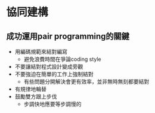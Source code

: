 # 協同建構
## 成功運用pair programming的關鍵
* 用編碼規範來結對編寫
	* 避免浪費時間在爭論coding style
* 不要讓結對程式設計變成旁觀
* 不要強迫在簡單的工作上強制結對
	* 有些問題分開解決會更有效率，並非無時無刻都要結對
* 有規律地輪替
* 鼓勵雙方跟上步伐
	* 步調快地應要等步調慢的

<!--stackedit_data:
eyJoaXN0b3J5IjpbLTE2NzY4MTk1MTEsMTI2NjAyODgyMV19
-->